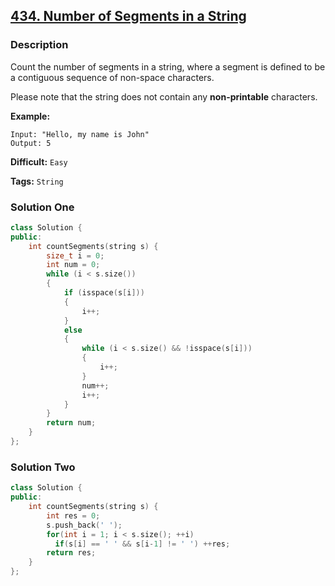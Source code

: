 ## [434. Number of Segments in a String](https://leetcode.com/problems/number-of-segments-in-a-string/#/description)

### Description

Count the number of segments in a string, where a segment is defined to be a contiguous sequence of non-space characters.

Please note that the string does not contain any **non-printable** characters.

**Example:**

```
Input: "Hello, my name is John"
Output: 5
```



**Difficult:** `Easy`

**Tags:** `String`



### Solution One

```c++
class Solution {
public:
    int countSegments(string s) {
        size_t i = 0;
        int num = 0;
        while (i < s.size())
        {
            if (isspace(s[i]))
            {
                i++;
            }
            else
            {
                while (i < s.size() && !isspace(s[i]))
                {
                    i++;
                }
                num++;
                i++;
            }
        }
        return num;
    }
};
```



### Solution Two

```c++
class Solution {
public:
    int countSegments(string s) {
        int res = 0;
        s.push_back(' ');
        for(int i = 1; i < s.size(); ++i)
          if(s[i] == ' ' && s[i-1] != ' ') ++res;
        return res;
    }
};
```




